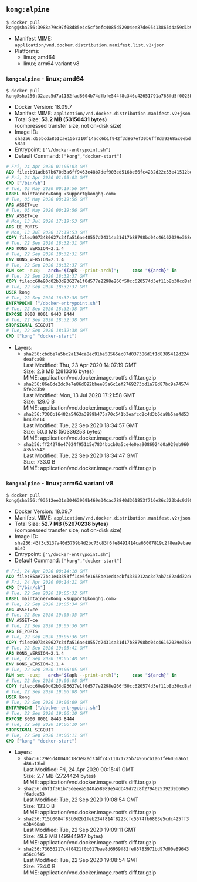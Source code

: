 ## `kong:alpine`

```console
$ docker pull kong@sha256:3988a79c97f08d85e4c5cfbefc4085d52904ee87de95413865d4a59d1b944f3c
```

-	Manifest MIME: `application/vnd.docker.distribution.manifest.list.v2+json`
-	Platforms:
	-	linux; amd64
	-	linux; arm64 variant v8

### `kong:alpine` - linux; amd64

```console
$ docker pull kong@sha256:32aec5d7a1152fad8604b74dfbfe544f8c346c42651791a768fd5f0025bc59b1
```

-	Docker Version: 18.09.7
-	Manifest MIME: `application/vnd.docker.distribution.manifest.v2+json`
-	Total Size: **53.2 MB (53150431 bytes)**  
	(compressed transfer size, not on-disk size)
-	Image ID: `sha256:d55bcda861cae15b7310f14adc6b1f942f3d867ef30b6ff8da9268ac0ebd58a1`
-	Entrypoint: `["\/docker-entrypoint.sh"]`
-	Default Command: `["kong","docker-start"]`

```dockerfile
# Fri, 24 Apr 2020 01:05:03 GMT
ADD file:b91adb67b670d3a6ff9463e48b7def903ed516be66fc4282d22c53e41512be49 in / 
# Fri, 24 Apr 2020 01:05:03 GMT
CMD ["/bin/sh"]
# Tue, 05 May 2020 00:19:56 GMT
LABEL maintainer=Kong <support@konghq.com>
# Tue, 05 May 2020 00:19:56 GMT
ARG ASSET=ce
# Tue, 05 May 2020 00:19:56 GMT
ENV ASSET=ce
# Mon, 13 Jul 2020 17:19:53 GMT
ARG EE_PORTS
# Mon, 13 Jul 2020 17:19:53 GMT
COPY file:9073480627c34fa516ae48557d24314a31d17b88798bd04c46162029e368d39c in /tmp/kong.tar.gz 
# Tue, 22 Sep 2020 18:32:31 GMT
ARG KONG_VERSION=2.1.4
# Tue, 22 Sep 2020 18:32:31 GMT
ENV KONG_VERSION=2.1.4
# Tue, 22 Sep 2020 18:32:37 GMT
RUN set -eux; 	arch="$(apk --print-arch)"; 	case "${arch}" in 		x86_64) arch='amd64'; KONG_SHA256='760cea1f7a058be6000e14dfecfeb73cc79245f696f18e0fcf0825935b944ab3' ;; 		aarch64) arch='arm64'; KONG_SHA256='08038f49f162ab5edc357d7712e90241f6571027cb8741b15ba0c951653764c2' ;; 	esac;     if [ "$ASSET" = "ce" ] ; then         apk add --no-cache --virtual .build-deps curl wget tar ca-certificates &&         curl -fL "https://bintray.com/kong/kong-alpine-tar/download_file?file_path=kong-$KONG_VERSION.$arch.apk.tar.gz" -o /tmp/kong.tar.gz &&         echo "$KONG_SHA256  /tmp/kong.tar.gz" | sha256sum -c -;         apk del .build-deps;     fi;     mkdir /kong; 	tar -C /kong -xzf /tmp/kong.tar.gz && 	mv /kong/usr/local/* /usr/local && 	mv /kong/etc/* /etc && 	rm -rf /kong && 	apk add --no-cache libstdc++ libgcc openssl pcre perl tzdata libcap zip bash zlib zlib-dev git ca-certificates && 	adduser -S kong && 	mkdir -p "/usr/local/kong" && 	chown -R kong:0 /usr/local/kong && 	chown kong:0 /usr/local/bin/kong && 	chmod -R g=u /usr/local/kong && 	rm -rf /tmp/kong.tar.gz &&   if [ "$ASSET" = "ce" ] ; then     kong version ;   fi;
# Tue, 22 Sep 2020 18:32:37 GMT
COPY file:c60e90d02b3d93627e1f0d577e2298e266f50cc620574d3ef11b8b30cd8a906c in /docker-entrypoint.sh 
# Tue, 22 Sep 2020 18:32:37 GMT
USER kong
# Tue, 22 Sep 2020 18:32:38 GMT
ENTRYPOINT ["/docker-entrypoint.sh"]
# Tue, 22 Sep 2020 18:32:38 GMT
EXPOSE 8000 8001 8443 8444
# Tue, 22 Sep 2020 18:32:38 GMT
STOPSIGNAL SIGQUIT
# Tue, 22 Sep 2020 18:32:38 GMT
CMD ["kong" "docker-start"]
```

-	Layers:
	-	`sha256:cbdbe7a5bc2a134ca8ec91be58565ec07d037386d1f1d8385412d224deafca08`  
		Last Modified: Thu, 23 Apr 2020 14:07:19 GMT  
		Size: 2.8 MB (2813316 bytes)  
		MIME: application/vnd.docker.image.rootfs.diff.tar.gzip
	-	`sha256:86e0de2dc0e7e86d092bbee85a6c1ef2769273bd1a78d87bc9a745745fe2d3b9`  
		Last Modified: Mon, 13 Jul 2020 17:21:58 GMT  
		Size: 129.0 B  
		MIME: application/vnd.docker.image.rootfs.diff.tar.gzip
	-	`sha256:7306b16482a5463a3999b475a70c541b3eafcd2c4d3b6da8b5ae4d53bc49be14`  
		Last Modified: Tue, 22 Sep 2020 18:34:57 GMT  
		Size: 50.3 MB (50336253 bytes)  
		MIME: application/vnd.docker.image.rootfs.diff.tar.gzip
	-	`sha256:ff24278e47024f951b5e7834bbcb0a5ce4e0ea9086924d0a929eb960a35b3542`  
		Last Modified: Tue, 22 Sep 2020 18:34:47 GMT  
		Size: 733.0 B  
		MIME: application/vnd.docker.image.rootfs.diff.tar.gzip

### `kong:alpine` - linux; arm64 variant v8

```console
$ docker pull kong@sha256:f93512ee31e30463969b469e34cac78840d361853f716e26c323bdc9d98ee067
```

-	Docker Version: 18.09.7
-	Manifest MIME: `application/vnd.docker.distribution.manifest.v2+json`
-	Total Size: **52.7 MB (52670238 bytes)**  
	(compressed transfer size, not on-disk size)
-	Image ID: `sha256:43f3c5137a40d5709b4d2bc75c83f6fe8491414ca66007819c2f8ea9ebaea1e3`
-	Entrypoint: `["\/docker-entrypoint.sh"]`
-	Default Command: `["kong","docker-start"]`

```dockerfile
# Fri, 24 Apr 2020 00:14:18 GMT
ADD file:85ae77bc1e43353ff14e6fe1658be1ed4ecbf4330212ac3d7ab7462add32dd39 in / 
# Fri, 24 Apr 2020 00:14:21 GMT
CMD ["/bin/sh"]
# Tue, 22 Sep 2020 19:05:32 GMT
LABEL maintainer=Kong <support@konghq.com>
# Tue, 22 Sep 2020 19:05:34 GMT
ARG ASSET=ce
# Tue, 22 Sep 2020 19:05:35 GMT
ENV ASSET=ce
# Tue, 22 Sep 2020 19:05:36 GMT
ARG EE_PORTS
# Tue, 22 Sep 2020 19:05:36 GMT
COPY file:9073480627c34fa516ae48557d24314a31d17b88798bd04c46162029e368d39c in /tmp/kong.tar.gz 
# Tue, 22 Sep 2020 19:05:41 GMT
ARG KONG_VERSION=2.1.4
# Tue, 22 Sep 2020 19:05:48 GMT
ENV KONG_VERSION=2.1.4
# Tue, 22 Sep 2020 19:06:05 GMT
RUN set -eux; 	arch="$(apk --print-arch)"; 	case "${arch}" in 		x86_64) arch='amd64'; KONG_SHA256='760cea1f7a058be6000e14dfecfeb73cc79245f696f18e0fcf0825935b944ab3' ;; 		aarch64) arch='arm64'; KONG_SHA256='08038f49f162ab5edc357d7712e90241f6571027cb8741b15ba0c951653764c2' ;; 	esac;     if [ "$ASSET" = "ce" ] ; then         apk add --no-cache --virtual .build-deps curl wget tar ca-certificates &&         curl -fL "https://bintray.com/kong/kong-alpine-tar/download_file?file_path=kong-$KONG_VERSION.$arch.apk.tar.gz" -o /tmp/kong.tar.gz &&         echo "$KONG_SHA256  /tmp/kong.tar.gz" | sha256sum -c -;         apk del .build-deps;     fi;     mkdir /kong; 	tar -C /kong -xzf /tmp/kong.tar.gz && 	mv /kong/usr/local/* /usr/local && 	mv /kong/etc/* /etc && 	rm -rf /kong && 	apk add --no-cache libstdc++ libgcc openssl pcre perl tzdata libcap zip bash zlib zlib-dev git ca-certificates && 	adduser -S kong && 	mkdir -p "/usr/local/kong" && 	chown -R kong:0 /usr/local/kong && 	chown kong:0 /usr/local/bin/kong && 	chmod -R g=u /usr/local/kong && 	rm -rf /tmp/kong.tar.gz &&   if [ "$ASSET" = "ce" ] ; then     kong version ;   fi;
# Tue, 22 Sep 2020 19:06:08 GMT
COPY file:c60e90d02b3d93627e1f0d577e2298e266f50cc620574d3ef11b8b30cd8a906c in /docker-entrypoint.sh 
# Tue, 22 Sep 2020 19:06:08 GMT
USER kong
# Tue, 22 Sep 2020 19:06:09 GMT
ENTRYPOINT ["/docker-entrypoint.sh"]
# Tue, 22 Sep 2020 19:06:10 GMT
EXPOSE 8000 8001 8443 8444
# Tue, 22 Sep 2020 19:06:10 GMT
STOPSIGNAL SIGQUIT
# Tue, 22 Sep 2020 19:06:11 GMT
CMD ["kong" "docker-start"]
```

-	Layers:
	-	`sha256:29e5d40040c18c692ed73df24511071725b74956ca1a61fe6056a651d86a13bd`  
		Last Modified: Fri, 24 Apr 2020 00:15:41 GMT  
		Size: 2.7 MB (2724424 bytes)  
		MIME: application/vnd.docker.image.rootfs.diff.tar.gzip
	-	`sha256:d6f1f361b75deeea5140a58989e54db49d72c8f2794625392d9b60e5f6adea53`  
		Last Modified: Tue, 22 Sep 2020 19:08:54 GMT  
		Size: 133.0 B  
		MIME: application/vnd.docker.image.rootfs.diff.tar.gzip
	-	`sha256:715b0084f83b0d2b1feb234f814f8223cfc5574fb6863e5cdc425ff3e3b468a8`  
		Last Modified: Tue, 22 Sep 2020 19:09:11 GMT  
		Size: 49.9 MB (49944947 bytes)  
		MIME: application/vnd.docker.image.rootfs.diff.tar.gzip
	-	`sha256:73656217c4f0421f0b017bae8d6959f82fe85783971bd97d00e89643a56c8f45`  
		Last Modified: Tue, 22 Sep 2020 19:08:54 GMT  
		Size: 734.0 B  
		MIME: application/vnd.docker.image.rootfs.diff.tar.gzip
